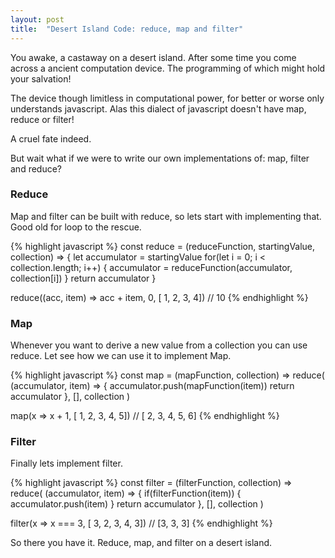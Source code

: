 ```yaml
---
layout: post
title:  "Desert Island Code: reduce, map and filter"
---
```

You awake, a castaway on a desert island. After some time you come
across a ancient computation device. The programming of which might hold your
salvation!

<!--more-->

The device though limitless in computational power, for better or worse only
understands javascript. Alas this dialect of javascript doesn't have map, reduce or
filter!

A cruel fate indeed.

But wait what if we were to write our own implementations of: map, filter and reduce?

### Reduce

Map and filter can be built with reduce, so lets start with implementing that.
Good old for loop to the rescue.

{% highlight javascript %}
const reduce = (reduceFunction, startingValue, collection) => {
  let accumulator = startingValue
  for(let i = 0; i < collection.length; i++) {
    accumulator = reduceFunction(accumulator, collection[i])
  }
  return accumulator
}

reduce((acc, item) => acc + item, 0, [ 1, 2, 3, 4]) // 10
{% endhighlight %}

### Map

Whenever you want to derive a new value from
a collection you can use reduce. Let see how we can use it to implement Map.

{% highlight javascript %}
const map = (mapFunction, collection) => reduce(
  (accumulator, item) => {
    accumulator.push(mapFunction(item))
    return accumulator
  },
  [],
  collection
)

map(x => x + 1, [ 1, 2, 3, 4, 5]) // [ 2, 3, 4, 5, 6]
{% endhighlight %}

### Filter

Finally lets implement filter.

{% highlight javascript %}
const filter = (filterFunction, collection) => reduce(
  (accumulator, item) => {
    if(filterFunction(item)) {
      accumulator.push(item)
    }
    return accumulator
  },
  [],
  collection
)

filter(x => x === 3, [ 3, 2, 3, 4, 3]) // [3, 3, 3]
{% endhighlight %}

So there you have it. Reduce, map, and filter on a desert island.
